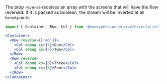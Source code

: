 The prop `reverse` receives an array with the screens that will have the flow reversed. If it is passed as boolean, the stream will be inverted at all breakpoints.

```jsx
import { Container, Row, Col } from '@moneypensionservice/directories';

<Container>
  <Row reverse={['md']}>
    <Col debug xs={6}>One</Col>
    <Col debug xs={6}>Two</Col>
  </Row>
  <Row reverse>
    <Col debug xs={6}>Three</Col>
    <Col debug xs={6}>Four</Col>
  </Row>
</Container>
```
